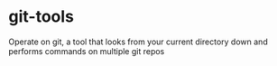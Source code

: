 # git-tools
Operate on git, a tool that looks from your current directory down and performs commands on multiple git repos
